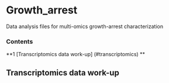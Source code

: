 # Growth_arrest

Data analysis files for multi-omics growth-arrest characterization


### Contents

**1 [Transcriptomics data work-up] (#transcriptomics) **



<a name="transcriptomics"></a>
## Transcriptomics data work-up
